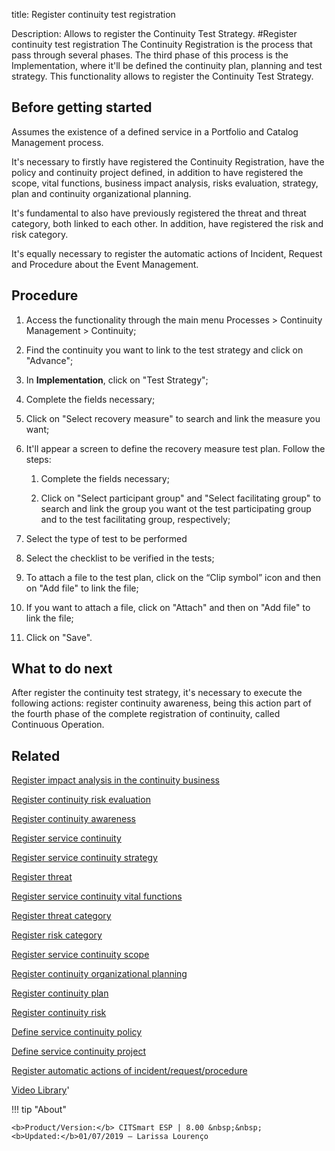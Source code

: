 title: Register continuity test registration

Description: Allows to register the Continuity Test Strategy.
#Register continuity test registration
The Continuity Registration is the process that pass through several phases. The third phase of this process is the Implementation, where it'll be defined the continuity plan, planning and test strategy. This functionality allows to register the Continuity Test Strategy.

Before getting started
--------------------------

Assumes the existence of a defined service in a Portfolio and Catalog Management
process.

It's necessary to firstly have registered the Continuity Registration, have the
policy and continuity project defined, in addition to have registered the scope,
vital functions, business impact analysis, risks evaluation, strategy, plan and
continuity organizational planning.

It's fundamental to also have previously registered the threat and threat
category, both linked to each other. In addition, have registered the risk and
risk category.

It's equally necessary to register the automatic actions of Incident, Request
and Procedure about the Event Management.

Procedure
-------------

1.  Access the functionality through the main menu Processes \> Continuity
    Management \> Continuity;

2.  Find the continuity you want to link to the test strategy and click on
    "Advance";

3.  In **Implementation**, click on "Test Strategy";

4.  Complete the fields necessary;

5.  Click on "Select recovery measure" to search and link the measure you want;

6.  It'll appear a screen to define the recovery measure test plan. Follow the
    steps:

    1.  Complete the fields necessary;

    2.  Click on "Select participant group" and "Select facilitating group" to
        search and link the group you want ot the test participating group and
        to the test facilitating group, respectively;

7.  Select the type of test to be performed

8.  Select the checklist to be verified in the tests;

9.  To attach a file to the test plan, click on the “Clip symbol” icon and then
    on "Add file" to link the file;

10. If you want to attach a file, click on "Attach" and then on "Add file" to
    link the file;

11. Click on "Save".

What to do next
-------------------

After register the continuity test strategy, it's necessary to execute the
following actions: register continuity awareness, being this action part of the
fourth phase of the complete registration of continuity, called Continuous
Operation.

Related
-----------

[Register impact analysis in the continuity business](https://docs-dev.citsmart.com/en/site/citsmart-esp-8/5-processes/continuity/use/impact-analysis-continuity-business.html)

[Register continuity risk evaluation](https://docs-dev.citsmart.com/en/site/citsmart-esp-8/5-processes/continuity/use/continuity-risk-evaluation.html)

[Register continuity awareness](https://docs-dev.citsmart.com/en/site/citsmart-esp-8/5-processes/continuity/use/continuity-awareness.html)

[Register service continuity](https://docs-dev.citsmart.com/en/site/citsmart-esp-8/5-processes/continuity/use/register-service-continuity.html)

[Register service continuity strategy](https://docs-dev.citsmart.com/en/site/citsmart-esp-8/5-processes/continuity/use/service-continuity-strategy.html)

[Register threat](https://docs-dev.citsmart.com/en/site/citsmart-esp-8/5-processes/continuity/use/register-threat.html)

[Register service continuity vital functions](https://docs-dev.citsmart.com/en/site/citsmart-esp-8/5-processes/continuity/use/continuity-vital-functions.htmlm)

[Register threat category](https://docs-dev.citsmart.com/en/site/citsmart-esp-8/5-processes/continuity/use/threat-category.html)

[Register risk category](https://docs-dev.citsmart.com/en/site/citsmart-esp-8/5-processes/continuity/use/risk-category.html)

[Register service continuity scope](https://docs-dev.citsmart.com/en/site/citsmart-esp-8/5-processes/continuity/use/service-continuity-scope.html)

[Register continuity organizational planning](https://docs-dev.citsmart.com/en/site/citsmart-esp-8/5-processes/continuity/use/continuity-organizational-planning.html)

[Register continuity plan](https://docs-dev.citsmart.com/en/site/citsmart-esp-8/5-processes/continuity/use/continuity-plan.html)

[Register continuity risk](https://docs-dev.citsmart.com/en/site/citsmart-esp-8/5-processes/continuity/use/register-continuity-risk.html)

[Define service continuity policy](https://docs-dev.citsmart.com/en/site/citsmart-esp-8/5-processes/continuity/use/continuity-policy.html)

[Define service continuity project](https://docs-dev.citsmart.com/en/site/citsmart-esp-8/5-processes/continuity/use/service-continuity-project.html)

[Register automatic actions of incident/request/procedure](https://docs-dev.citsmart.com/en/site/citsmart-esp-8/3-additional-features/automation-of-operation/configuration/register-automatic-actions-incident-request-procedure.html)

<i class='fa fa-youtube-play  fa-2x' style='color:#97ce17;vertical-align: middle;'> </i> [Video Library](https://www.youtube.com/playlist?list=PLB5qK2uzf2RPwpIsGu97d5LVHeTNzpTMC)'

!!! tip "About"

    <b>Product/Version:</b> CITSmart ESP | 8.00 &nbsp;&nbsp;
    <b>Updated:</b>01/07/2019 – Larissa Lourenço
